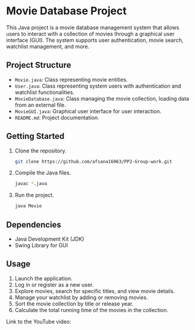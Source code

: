 # Movie Database Project

This Java project is a movie database management system that allows users to interact with a collection of movies through a graphical user interface (GUI). The system supports user authentication, movie search, watchlist management, and more.

## Project Structure

- `Movie.java`: Class representing movie entities.
- `User.java`: Class representing system users with authentication and watchlist functionalities.
- `MovieDatabase.java`: Class managing the movie collection, loading data from an external file.
- `MovieGUI.java`: Graphical user interface for user interaction.
- `README.md`: Project documentation.

## Getting Started

1. Clone the repository.
   ```bash
   git clone https://github.com/afsana16063/PP2-Group-work.git
   ```
2. Compile the Java files.
   ```bash
   javac *.java
   ```
3. Run the project.
   ```bash
   java Movie
   ```

## Dependencies

- Java Development Kit (JDK)
- Swing Library for GUI

## Usage

1. Launch the application.
2. Log in or register as a new user.
3. Explore movies, search for specific titles, and view movie details.
4. Manage your watchlist by adding or removing movies.
5. Sort the movie collection by title or release year.
6. Calculate the total running time of the movies in the collection.

Link to the YouTube video:
